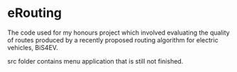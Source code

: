 # eRouting
The code used for my honours project which involved evaluating the quality of routes produced by a recently proposed routing algorithm for electric vehicles, BiS4EV.

src folder contains menu application that is still not finished.
